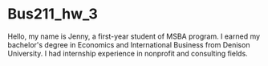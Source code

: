 # Bus211_hw_3
Hello, my name is Jenny, a first-year student of MSBA program. I earned my bachelor's degree in Economics and International Business from Denison University. I had internship experience in nonprofit and consulting fields.
